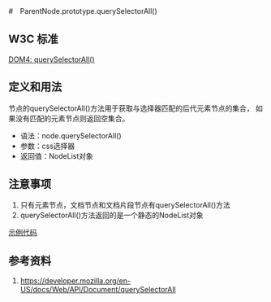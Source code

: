#　ParentNode.prototype.querySelectorAll()

## W3C 标准
[DOM4: querySelectorAll()](https://www.w3.org/TR/dom/#dom-parentnode-queryselectorall)

## 定义和用法
节点的querySelectorAll()方法用于获取与选择器匹配的后代元素节点的集合，
如果没有匹配的元素节点则返回空集合。

- 语法：node.querySelectorAll()
- 参数：css选择器
- 返回值：NodeList对象

## 注意事项
1. 只有元素节点，文档节点和文档片段节点有querySelectorAll()方法
2. querySelectorAll()方法返回的是一个静态的NodeList对象

[示例代码](./querySelectorAll().html)

## 参考资料
1. https://developer.mozilla.org/en-US/docs/Web/API/Document/querySelectorAll